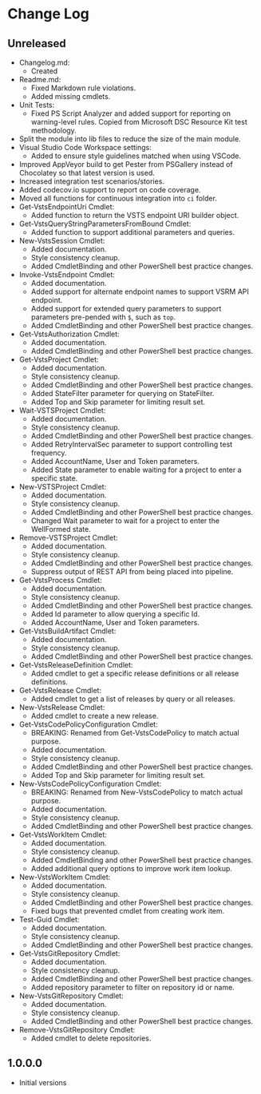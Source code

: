 # Change Log

## Unreleased

- Changelog.md:
  - Created
- Readme.md:
  - Fixed Markdown rule violations.
  - Added missing cmdlets.
- Unit Tests:
  - Fixed PS Script Analyzer and added support for reporting on
    warning-level rules. Copied from Microsoft DSC Resource Kit
    test methodology.
- Split the module into lib files to reduce the size of the main
  module.
- Visual Studio Code Workspace settings:
  - Added to ensure style guidelines matched when using VSCode.
- Improved AppVeyor build to get Pester from PSGallery instead
  of Chocolatey so that latest version is used.
- Increased integration test scenarios/stories.
- Added codecov.io support to report on code coverage.
- Moved all functions for continuous integration into `ci` folder.
- Get-VstsEndpointUri Cmdlet:
  - Added function to return the VSTS endpoint URI builder object.
- Get-VstsQueryStringParametersFromBound Cmdlet:
  - Added function to support additional parameters and queries.
- New-VstsSession Cmdlet:
  - Added documentation.
  - Style consistency cleanup.
  - Added CmdletBinding and other PowerShell best practice changes.
- Invoke-VstsEndpoint Cmdlet:
  - Added documentation.
  - Added support for alternate endpoint names to support VSRM
    API endpoint.
  - Added support for extended query parameters to support
    parameters pre-pended with `$`, such as `top`.
  - Added CmdletBinding and other PowerShell best practice changes.
- Get-VstsAuthorization Cmdlet:
  - Added documentation.
  - Added CmdletBinding and other PowerShell best practice changes.
- Get-VstsProject Cmdlet:
  - Added documentation.
  - Style consistency cleanup.
  - Added CmdletBinding and other PowerShell best practice changes.
  - Added StateFilter parameter for querying on StateFilter.
  - Added Top and Skip parameter for limiting result set.
- Wait-VSTSProject Cmdlet:
  - Added documentation.
  - Style consistency cleanup.
  - Added CmdletBinding and other PowerShell best practice changes.
  - Added RetryIntervalSec parameter to support controlling test
    frequency.
  - Added AccountName, User and Token parameters.
  - Added State parameter to enable waiting for a project to enter
    a specific state.
- New-VSTSProject Cmdlet:
  - Added documentation.
  - Style consistency cleanup.
  - Added CmdletBinding and other PowerShell best practice changes.
  - Changed Wait parameter to wait for a project to enter the
    WellFormed state.
- Remove-VSTSProject Cmdlet:
  - Added documentation.
  - Style consistency cleanup.
  - Added CmdletBinding and other PowerShell best practice changes.
  - Suppress output of REST API from being placed into pipeline.
- Get-VstsProcess Cmdlet:
  - Added documentation.
  - Style consistency cleanup.
  - Added CmdletBinding and other PowerShell best practice changes.
  - Added Id parameter to allow querying a specific Id.
  - Added AccountName, User and Token parameters.
- Get-VstsBuildArtifact Cmdlet:
  - Added documentation.
  - Style consistency cleanup.
  - Added CmdletBinding and other PowerShell best practice changes.
- Get-VstsReleaseDefinition Cmdlet:
  - Added cmdlet to get a specific release definitions or all
    release definitions.
- Get-VstsRelease Cmdlet:
  - Added cmdlet to get a list of releases by query or all
    releases.
- New-VstsRelease Cmdlet:
  - Added cmdlet to create a new release.
- Get-VstsCodePolicyConfiguration Cmdlet:
  - BREAKING: Renamed from Get-VstsCodePolicy to match actual purpose.
  - Added documentation.
  - Style consistency cleanup.
  - Added CmdletBinding and other PowerShell best practice changes.
  - Added Top and Skip parameter for limiting result set.
- New-VstsCodePolicyConfiguration Cmdlet:
  - BREAKING: Renamed from New-VstsCodePolicy to match actual purpose.
  - Added documentation.
  - Style consistency cleanup.
  - Added CmdletBinding and other PowerShell best practice changes.
- Get-VstsWorkItem Cmdlet:
  - Added documentation.
  - Style consistency cleanup.
  - Added CmdletBinding and other PowerShell best practice changes.
  - Added additional query options to improve work item lookup.
- New-VstsWorkItem Cmdlet:
  - Added documentation.
  - Style consistency cleanup.
  - Added CmdletBinding and other PowerShell best practice changes.
  - Fixed bugs that prevented cmdlet from creating work item.
- Test-Guid Cmdlet:
  - Added documentation.
  - Style consistency cleanup.
  - Added CmdletBinding and other PowerShell best practice changes.
- Get-VstsGitRepository Cmdlet:
  - Added documentation.
  - Style consistency cleanup.
  - Added CmdletBinding and other PowerShell best practice changes.
  - Added repository parameter to filter on repository id or name.
- New-VstsGitRepository Cmdlet:
  - Added documentation.
  - Style consistency cleanup.
  - Added CmdletBinding and other PowerShell best practice changes.
- Remove-VstsGitRepository Cmdlet:
  - Added cmdlet to delete repositories.

## 1.0.0.0

- Initial versions
